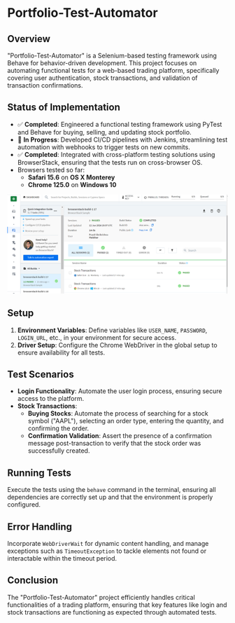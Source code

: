 # Portfolio-Test-Automator

## Overview

"Portfolio-Test-Automator" is a Selenium-based testing framework using Behave for behavior-driven development. This project focuses on automating functional tests for a web-based trading platform, specifically covering user authentication, stock transactions, and validation of transaction confirmations.

## Status of Implementation

- ✅ **Completed**: Engineered a functional testing framework using PyTest and Behave for buying, selling, and updating stock portfolio.
- 🚧 **In Progress**: Developed CI/CD pipelines with Jenkins, streamlining test automation with webhooks to trigger tests on new commits.
- ✅ **Completed**: Integrated with cross-platform testing solutions using BrowserStack, ensuring that the tests run on cross-browser OS.
- Browsers tested so far:
  - **Safari 15.6** on **OS X Monterey**
  - **Chrome 125.0** on **Windows 10**

![Test Environment](images/CrossBrowserBuild.png)

## Setup

1. **Environment Variables**: Define variables like `USER_NAME`, `PASSWORD`, `LOGIN_URL`, etc., in your environment for secure access.
2. **Driver Setup**: Configure the Chrome WebDriver in the global setup to ensure availability for all tests.

## Test Scenarios

- **Login Functionality**: Automate the user login process, ensuring secure access to the platform.
- **Stock Transactions**:
  - **Buying Stocks**: Automate the process of searching for a stock symbol ("AAPL"), selecting an order type, entering the quantity, and confirming the order.
  - **Confirmation Validation**: Assert the presence of a confirmation message post-transaction to verify that the stock order was successfully created.

## Running Tests

Execute the tests using the `behave` command in the terminal, ensuring all dependencies are correctly set up and that the environment is properly configured.

## Error Handling

Incorporate `WebDriverWait` for dynamic content handling, and manage exceptions such as `TimeoutException` to tackle elements not found or interactable within the timeout period.

## Conclusion

The "Portfolio-Test-Automator" project efficiently handles critical functionalities of a trading platform, ensuring that key features like login and stock transactions are functioning as expected through automated tests.
